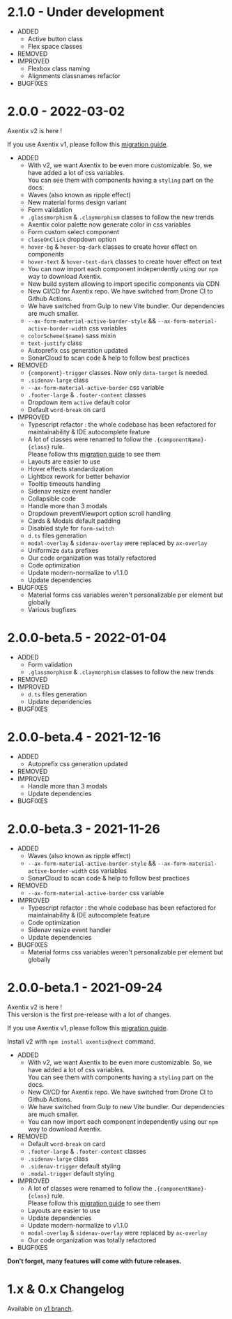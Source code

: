 # 2.1.0 - Under development

- ADDED
  - Active button class
  - Flex space classes
- REMOVED
- IMPROVED
  - Flexbox class naming
  - Alignments classnames refactor
- BUGFIXES

# 2.0.0 - 2022-03-02

Axentix v2 is here !

If you use Axentix v1, please follow this [migration guide](https://useaxentix.com/docs/migration/).

- ADDED
  - With v2, we want Axentix to be even more customizable. So, we have added a lot of css variables.  
    You can see them with components having a `styling` part on the docs.
  - Waves (also known as ripple effect)
  - New material forms design variant
  - Form validation
  - `.glassmorphism` & `.claymorphism` classes to follow the new trends
  - Axentix color palette now generate color in css variables
  - Form custom select component
  - `closeOnClick` dropdown option
  - `hover-bg` & `hover-bg-dark` classes to create hover effect on components
  - `hover-text` & `hover-text-dark` classes to create hover effect on text
  - You can now import each component independently using our `npm` way to download Axentix.
  - New build system allowing to import specific components via CDN
  - New CI/CD for Axentix repo. We have switched from Drone CI to Github Actions.
  - We have switched from Gulp to new Vite bundler. Our dependencies are much smaller.
  - `--ax-form-material-active-border-style` && `--ax-form-material-active-border-width` css variables
  - `colorScheme($name)` sass mixin
  - `text-justify` class
  - Autoprefix css generation updated
  - SonarCloud to scan code & help to follow best practices
- REMOVED
  - `{component}-trigger` classes. Now only `data-target` is needed.
  - `.sidenav-large` class
  - `--ax-form-material-active-border` css variable
  - `.footer-large` & `.footer-content` classes
  - Dropdown item `active` default color
  - Default `word-break` on card
- IMPROVED
  - Typescript refactor : the whole codebase has been refactored for maintainability & IDE autocomplete feature
  - A lot of classes were renamed to follow the `.{componentName}-{class}` rule.  
    Please follow this [migration guide](https://useaxentix.com/docs/migration/) to see them
  - Layouts are easier to use
  - Hover effects standardization
  - Lightbox rework for better behavior
  - Tooltip timeouts handling
  - Sidenav resize event handler
  - Collapsible code
  - Handle more than 3 modals
  - Dropdown preventViewport option scroll handling
  - Cards & Modals default padding
  - Disabled style for `form-switch`
  - `d.ts` files generation 
  - `modal-overlay` & `sidenav-overlay` were replaced by `ax-overlay`
  - Uniformize `data` prefixes
  - Our code organization was totally refactored
  - Code optimization
  - Update modern-normalize to v1.1.0
  - Update dependencies
- BUGFIXES
  - Material forms css variables weren't personalizable per element but globally
  - Various bugfixes

# 2.0.0-beta.5 - 2022-01-04

- ADDED
  - Form validation
  - `.glassmorphism` & `.claymorphism` classes to follow the new trends
- REMOVED
- IMPROVED
  - `d.ts` files generation 
  - Update dependencies
- BUGFIXES

# 2.0.0-beta.4 - 2021-12-16

- ADDED
  - Autoprefix css generation updated
- REMOVED
- IMPROVED
  - Handle more than 3 modals
  - Update dependencies
- BUGFIXES

# 2.0.0-beta.3 - 2021-11-26

- ADDED
  - Waves (also known as ripple effect)
  - `--ax-form-material-active-border-style` && `--ax-form-material-active-border-width` css variables
  - SonarCloud to scan code & help to follow best practices
- REMOVED
  - `--ax-form-material-active-border` css variable
- IMPROVED
  - Typescript refactor : the whole codebase has been refactored for maintainability & IDE autocomplete feature
  - Code optimization
  - Sidenav resize event handler
  - Update dependencies
- BUGFIXES
  - Material forms css variables weren't personalizable per element but globally

# 2.0.0-beta.1 - 2021-09-24

Axentix v2 is here !  
This version is the first pre-release with a lot of changes.

If you use Axentix v1, please follow this [migration guide](https://useaxentix.com/2.0.x/docs/migration/).

Install v2 with `npm install axentix@next` command.

- ADDED
  - With v2, we want Axentix to be even more customizable. So, we have added a lot of css variables.  
    You can see them with components having a `styling` part on the docs. 
  - New CI/CD for Axentix repo. We have switched from Drone CI to Github Actions.
  - We have switched from Gulp to new Vite bundler. Our dependencies are much smaller.
  - You can now import each component independently using our `npm` way to download Axentix.
- REMOVED
  - Default `word-break` on card
  - `.footer-large` & `.footer-content` classes
  - `.sidenav-large` class
  - `.sidenav-trigger` default styling
  - `.modal-trigger` default styling
- IMPROVED
  - A lot of classes were renamed to follow the `.{componentName}-{class}` rule.  
    Please follow this [migration guide](https://useaxentix.com/2.0.x/docs/migration/) to see them
  - Layouts are easier to use
  - Update dependencies
  - Update modern-normalize to v1.1.0
  - `modal-overlay` & `sidenav-overlay` were replaced by `ax-overlay`
  - Our code organization was totally refactored
- BUGFIXES

**Don't forget, many features will come with future releases.**  

# 1.x & 0.x Changelog

Available on [v1 branch](https://github.com/axentix/axentix/tree/v1).